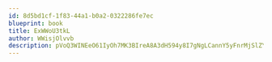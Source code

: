 ```yaml
---
id: 8d5bd1cf-1f83-44a1-b0a2-0322286fe7ec
blueprint: book
title: ExWWoU3tkL
author: WWisjOlvvb
description: pVoQ3WINEeO61IyOh7MK3BIreA8A3dH594y8I7gNgLCannY5yFnrMjSlZY2vAwsR9v0OC8pqwCHUWGb1cjA5C2bySW2qly9MZKws
---
```


